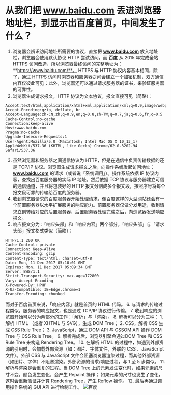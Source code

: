 # 从我们把 www.baidu.com 丢进浏览器地址栏，到显示出百度首页，中间发生了什么？
1. 浏览器会辨识访问地址所需要的协议，直接把 **www.baidu.com** 放入地址栏，浏览器会使用默认协议 HTTP 尝试访问，而 **百度** 从 2015 年完成全站 HTTPS 访问改造，所以浏览器最终访问的完整地址为： **https://www.baidu.com/**。 HTTPS 与 HTTP 协议内容基本相同，除了，通过 HTTPS 访问时浏览器和服务器之间会建立一个加密机制，双方通信内容仅彼此可见；此外，浏览器还可以通过请求服务器的证书，来验证服务器的可靠性。
2. 浏览器生成请求报文，HTTP 协议为文本协议，报文直接可见（简略）：
```
Accept:text/html,application/xhtml+xml,application/xml;q=0.9,image/webp,image/apng,*/*;q=0.8
Accept-Encoding:gzip, deflate, br
Accept-Language:zh-CN,zh;q=0.9,en;q=0.8,zh-TW;q=0.7,ja;q=0.6,fr;q=0.5
Cache-Control:no-cache
Connection:keep-alive
Host:www.baidu.com
Pragma:no-cache
Upgrade-Insecure-Requests:1
User-Agent:Mozilla/5.0 (Macintosh; Intel Mac OS X 10_13_1) AppleWebKit/537.36 (KHTML, like Gecko) Chrome/62.0.3202.94 Safari/537.36
```
3. 虽然浏览器和服务器之间通信协议为 HTTP，但是在通信中负责传输数据的还是 TCP/IP 协议。浏览器生成请求报文之后，向操作系统发起访问地址： **www.baidu.com** 的请求（或者说「系统调用」）。操作系统依据 IP 协议内容，查找出百度服务器的实际 IP 地址。然后依据 TCP 协议与服务器建立可信的通信通道，并且将包装好的 HTTP 报文分割成多个报文段，按照序号将每个报文段可靠的传输给百度的服务器。
4. 收到浏览器请求的百度服务器开始处理请求，像百度这样的大型网站还会有一个前置服务器以水平扩展服务的响应能力。前置服务器仅做分发用途，收到请求立刻转给对应的后置服务器，后置服务器处理完成之后，向浏览器发送响应报文。
5. 响应报文分为：「响应头部」和「响应内容」两个部分。「响应头部」与「请求头部」报文格式类似（简略）：
```
HTTP/1.1 200 OK 
Cache-Control: private
Connection: Keep-Alive
Content-Encoding: gzip
Content-Type: text/html; charset=utf-8
Date: Mon, 11 Dec 2017 05:10:01 GMT
Expires: Mon, 11 Dec 2017 05:09:34 GMT
Server: BWS/1.1
Strict-Transport-Security: max-age=172800
Vary: Accept-Encoding
X-Powered-By: HPHP
X-Ua-Compatible: IE=Edge,chrome=1
Transfer-Encoding: chunked
```
而对于百度首页来说，「响应内容」就是首页的 HTML 代码。
6. 与请求的传输过程类似，服务器的响应报文，也是通过 TCP/IP 协议进行传输。
7. 收到响应的浏览器开始可以分为两部分的工作：「解析」与「渲染」。
8. 解析可以分为三种：
    1. 解析 HTML （或者 XHTML 与 SVG），生成 DOM Tree；
    2. CSS，解析 CSS 生成 CSS Rule Tree；
    3. JavaScript，通过 DOM API 与 CSSOM API 操作 DOM Tree 与 CSS Rule Tree。
9. 解析完成后，浏览器引擎会通过DOM Tree 和 CSS Rule Tree 来构造 Rendering Tree。
10. 在解析 HTML 的过程中，如遇到外部资源的引用时，会加载外部资源（如：图片、字体文件，外联的 CSS 、JavaScript 文件）。外部 CSS 与 JavaScript 文件会阻塞浏览器渲染过程，而其他外部资源（如图片、字体）不阻塞渲染。外部资源的请求/响应过程，与 1 至 5 步类似。
11. 解析与渲染是会重复的过程。当 DOM Tree 上的元素发生变化时，如果元素的尺寸不变，颜色发生变化，会产生 Repaint 操作； 如果元素的尺寸也发生了变化，这时会重新验证并计算 Rendering Tree，产生 Reflow 操作。
12. 最后再通过调用操作系统的 GUI API 进行绘制工作。
![百度](http://upload-images.jianshu.io/upload_images/53309-2c622450979b215a.jpg?imageMogr2/auto-orient/strip%7CimageView2/2/w/1240)
